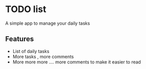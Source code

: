 # TODO list
A simple app to manage your daily tasks
## Features
* List of daily tasks
* More tasks , more comments
* More more more .... more comments to make it easier to read
